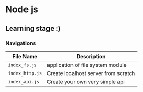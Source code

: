 # Node js

## Learning stage :)

### Navigations

| File Name       | Description                          |
| --------------- | ------------------------------------ |
| `index_fs.js`   | application of file system module    |
| `index_http.js` | Create localhost server from scratch |
| `index_api.js`  | Create your own very simple api      |
